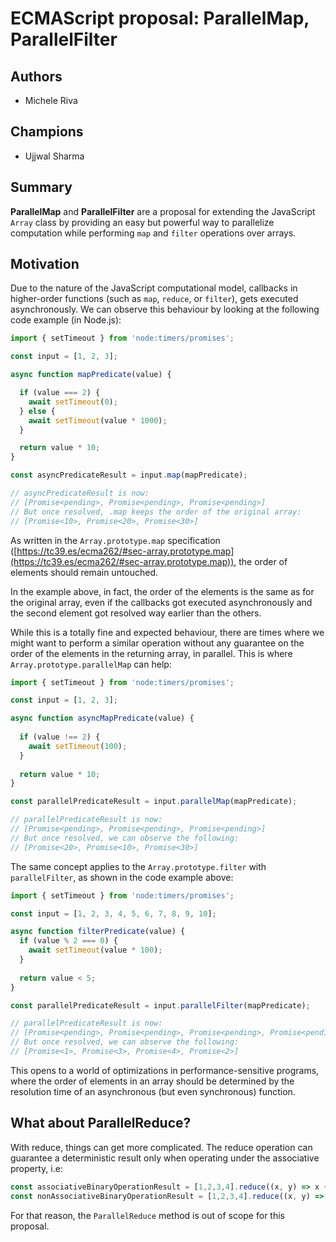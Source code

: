 # ECMAScript proposal: ParallelMap, ParallelFilter

## Authors

- Michele Riva

## Champions

- Ujjwal Sharma

## Summary

**ParallelMap** and **ParallelFilter** are a proposal for extending the JavaScript `Array` class by providing an easy but powerful way to parallelize computation while performing `map` and `filter` operations over arrays.

## Motivation

Due to the nature of the JavaScript computational model, callbacks in higher-order functions (such as `map`, `reduce`, or `filter`), gets executed asynchronously. We can observe this behaviour by looking at the following code example (in Node.js):

```js
import { setTimeout } from 'node:timers/promises';

const input = [1, 2, 3];

async function mapPredicate(value) {

  if (value === 2) {
    await setTimeout(0);
  } else {
    await setTimeout(value * 1000);
  }

  return value * 10;
}

const asyncPredicateResult = input.map(mapPredicate);

// asyncPredicateResult is now:
// [Promise<pending>, Promise<pending>, Promise<pending>]
// But once resolved, .map keeps the order of the original array:
// [Promise<10>, Promise<20>, Promise<30>]
```

As written in the `Array.prototype.map` specification ([https://tc39.es/ecma262/#sec-array.prototype.map](https://tc39.es/ecma262/#sec-array.prototype.map)), the order of elements should remain untouched.

In the example above, in fact, the order of the elements is the same as for the original array, even if the callbacks got executed asynchronously and the second element got resolved way earlier than the others.

While this is a totally fine and expected behaviour, there are times where we might want to perform a similar operation without any guarantee on the order of the elements in the returning array, in parallel. This is where `Array.prototype.parallelMap` can help:


```js
import { setTimeout } from 'node:timers/promises';

const input = [1, 2, 3];

async function asyncMapPredicate(value) {
  
  if (value !== 2) {
    await setTimeout(100);
  }
  
  return value * 10;
}

const parallelPredicateResult = input.parallelMap(mapPredicate);

// parallelPredicateResult is now:
// [Promise<pending>, Promise<pending>, Promise<pending>]
// But once resolved, we can observe the following:
// [Promise<20>, Promise<10>, Promise<30>]
```

The same concept applies to the `Array.prototype.filter` with `parallelFilter`, as shown in the code example above:

```js
import { setTimeout } from 'node:timers/promises';

const input = [1, 2, 3, 4, 5, 6, 7, 8, 9, 10];

async function filterPredicate(value) {
  if (value % 2 === 0) {
    await setTimeout(value * 100);
  }
  
  return value < 5;
}

const parallelPredicateResult = input.parallelFilter(mapPredicate);

// parallelPredicateResult is now:
// [Promise<pending>, Promise<pending>, Promise<pending>, Promise<pending>, Promise<pending>]
// But once resolved, we can observe the following:
// [Promise<1>, Promise<3>, Promise<4>, Promise<2>]
```

This opens to a world of optimizations in performance-sensitive programs, where the order of elements in an array should be determined by the resolution time of an asynchronous (but even synchronous) function.

## What about ParallelReduce?

With reduce, things can get more complicated. The reduce operation can guarantee a deterministic result only when operating under the associative property, i.e:

```js
const associativeBinaryOperationResult = [1,2,3,4].reduce((x, y) => x + y); // Will always output 10
const nonAssociativeBinaryOperationResult = [1,2,3,4].reduce((x, y) => x / y); // Result may change depending on callback execution order
```

For that reason, the `ParallelReduce` method is out of scope for this proposal.
